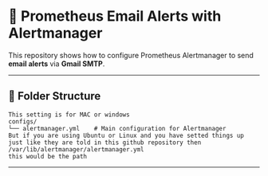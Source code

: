 # 📡 Prometheus Email Alerts with Alertmanager

This repository shows how to configure Prometheus Alertmanager to send **email alerts** via **Gmail SMTP**.

---

## 📂 Folder Structure

```
This setting is for MAC or windows 
configs/
└── alertmanager.yml    # Main configuration for Alertmanager
But if you are using Ubuntu or Linux and you have setted things up just like they are told in this github repository then
/var/lib/alertmanager/alertmanager.yml
this would be the path
```

---
